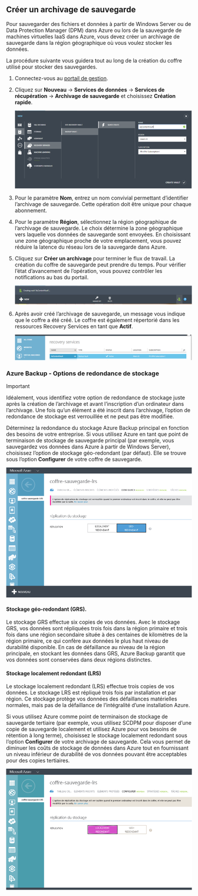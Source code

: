 ## Créer un archivage de sauvegarde
Pour sauvegarder des fichiers et données à partir de Windows Server ou de Data Protection Manager (DPM) dans Azure ou lors de la sauvegarde de machines virtuelles IaaS dans Azure, vous devez créer un archivage de sauvegarde dans la région géographique où vous voulez stocker les données.

La procédure suivante vous guidera tout au long de la création du coffre utilisé pour stocker des sauvegardes.

1. Connectez-vous au [portail de gestion](https://manage.windowsazure.com/).
2. Cliquez sur **Nouveau** -> **Services de données** -> **Services de récupération** -> **Archivage de sauvegarde** et choisissez **Création rapide**.
   
    ![Créer le coffre](./media/backup-create-vault/createvault1.png)
3. Pour le paramètre **Nom**, entrez un nom convivial permettant d’identifier l’archivage de sauvegarde. Cette opération doit être unique pour chaque abonnement.
4. Pour le paramètre **Région**, sélectionnez la région géographique de l’archivage de sauvegarde. Le choix détermine la zone géographique vers laquelle vos données de sauvegarde sont envoyées. En choisissant une zone géographique proche de votre emplacement, vous pouvez réduire la latence du réseau lors de la sauvegarde dans Azure.
5. Cliquez sur **Créer un archivage** pour terminer le flux de travail. La création du coffre de sauvegarde peut prendre du temps. Pour vérifier l’état d’avancement de l’opération, vous pouvez contrôler les notifications au bas du portail.
   
    ![Création d’un archivage](./media/backup-create-vault/creatingvault1.png)
6. Après avoir créé l’archivage de sauvegarde, un message vous indique que le coffre a été créé. Le coffre est également répertorié dans les ressources Recovery Services en tant que **Actif**.
   
    ![Création d’un état de l’archivage](./media/backup-create-vault/backupvaultstatus1.png)

### Azure Backup - Options de redondance de stockage
> [!IMPORTANT]
> Idéalement, vous identifiez votre option de redondance de stockage juste après la création de l’archivage et avant l’inscription d’un ordinateur dans l’archivage. Une fois qu’un élément a été inscrit dans l’archivage, l’option de redondance de stockage est verrouillée et ne peut pas être modifiée.
> 
> 

Déterminez la redondance du stockage Azure Backup principal en fonction des besoins de votre entreprise. Si vous utilisez Azure en tant que point de terminaison de stockage de sauvegarde principal (par exemple, vous sauvegardez vos données dans Azure à partir de Windows Server), choisissez l’option de stockage géo-redondant (par défaut). Elle se trouve sous l’option **Configurer** de votre coffre de sauvegarde.

![GRS](./media/backup-create-vault/grs.png)

#### Stockage géo-redondant (GRS).
Le stockage GRS effectue six copies de vos données. Avec le stockage GRS, vos données sont répliquées trois fois dans la région primaire et trois fois dans une région secondaire située à des centaines de kilomètres de la région primaire, ce qui confère aux données le plus haut niveau de durabilité disponible. En cas de défaillance au niveau de la région principale, en stockant les données dans GRS, Azure Backup garantit que vos données sont conservées dans deux régions distinctes.

#### Stockage localement redondant (LRS)
Le stockage localement redondant (LRS) effectue trois copies de vos données. Le stockage LRS est répliqué trois fois par installation et par région. Ce stockage protège vos données des défaillances matérielles normales, mais pas de la défaillance de l’intégralité d’une installation Azure.

Si vous utilisez Azure comme point de terminaison de stockage de sauvegarde tertiaire (par exemple, vous utilisez SCDPM pour disposer d’une copie de sauvegarde localement et utilisez Azure pour vos besoins de rétention à long terme), choisissez le stockage localement redondant sous l’option **Configurer** de votre archivage de sauvegarde. Cela vous permet de diminuer les coûts de stockage de données dans Azure tout en fournissant un niveau inférieur de durabilité de vos données pouvant être acceptables pour des copies tertiaires.

![LRS](./media/backup-create-vault/lrs.png)

<!---HONumber=AcomDC_0316_2016-->